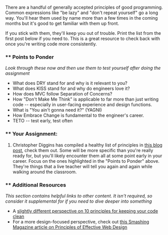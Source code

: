 There are a handful of generally accepted principles of good programming.  Common expressions like "be lazy" and "don't repeat yourself" go a long way.  You'll hear them used by name more than a few times in the coming months but it's good to get familiar with them up front.  

If you stick with them, they'll keep you out of trouble.  Print the list from the first post below if you need to.  This is a great resource to check back with once you're writing code more consistently.

### ** Points to Ponder

*Look through these now and then use them to test yourself after doing the assignment*

* What does DRY stand for and why is it relevant to you?
* What does KISS stand for and why do engineers love it?
* How does MVC follow Separation of Concerns?
* How "Don't Make Me Think" is applicable to far more than just writing code -- especially in user-facing experience and design functions.
* What is "You ain't gonna need it?" (YAGNI)
* How Embrace Change is fundamental to the engineer's career.
* TETO -- test early, test often

### ** Your Assignment:
1. Christopher Diggins has compiled a healthy list of principles in [this blog post](http://www.artima.com/weblogs/viewpost.jsp?thread=331531), check them out.  Some will be more specific than you're really ready for, but you'll likely encounter them all at some point early in your career.  Focus on the ones highlighted in the "Points to Ponder" above.  They're things that a live teacher will tell you again and again while walking around the classroom.

### ** Additional Resources

*This section contains helpful links to other content. It isn't required, so consider it supplemental for if you need to dive deeper into something*

* A [slightly different perspective on 10 principles for keeping your code clean](http://www.onextrapixel.com/2011/01/20/10-principles-for-keeping-your-programming-code-clean/)
* For a more design-focused perspective, check out [this Smashing Magazine article on Principles of Effective Web Design](http://uxdesign.smashingmagazine.com/2008/01/31/10-principles-of-effective-web-design/)
